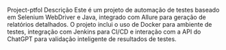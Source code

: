 Project-ptfol
Descrição
Este é um projeto de automação de testes baseado em Selenium WebDriver e Java, integrado com Allure para geração de relatórios detalhados. O projeto inclui o uso de Docker para ambiente de testes, integração com Jenkins para CI/CD e interação com a API do ChatGPT para validação inteligente de resultados de testes.
